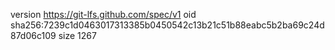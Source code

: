 version https://git-lfs.github.com/spec/v1
oid sha256:7239c1d0463017313385b0450542c13b21c51b88eabc5b2ba69c24d87d06c109
size 1267
